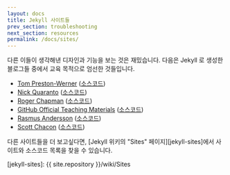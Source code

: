 ```yaml
---
layout: docs
title: Jekyll 사이트들
prev_section: troubleshooting
next_section: resources
permalink: /docs/sites/
---
```


다른 이들이 생각해낸 디자인과 기능을 보는 것은 재밌습니다. 다음은 Jekyll 로 생성한 블로그들 중에서 교육 목적으로 엄선한 것들입니다.

- [Tom Preston-Werner](http://tom.preston-werner.com/)
    ([소스코드](https://github.com/mojombo/mojombo.github.io))
- [Nick Quaranto](http://quaran.to/)
    ([소스코드](https://github.com/qrush/qrush.github.com))
- [Roger Chapman](http://rogchap.com/)
    ([소스코드](https://github.com/rogchap/rogchap.github.com))
- [GitHub Official Teaching Materials](http://training.github.com)
    ([소스코드](https://github.com/github/training.github.com/tree/7049d7532a6856411e34046aedfce43a4afaf424))
- [Rasmus Andersson](http://rsms.me/)
    ([소스코드](https://github.com/rsms/rsms.github.com))
- [Scott Chacon](http://schacon.github.com)
    ([소스코드](https://github.com/schacon/schacon.github.com))

다른 사이트들을 더 보고싶다면, [Jekyll 위키의 "Sites" 페이지][jekyll-sites]에서 사이트와 소스코드 목록을 찾을 수 있습니다.

[jekyll-sites]: {{ site.repository }}/wiki/Sites
